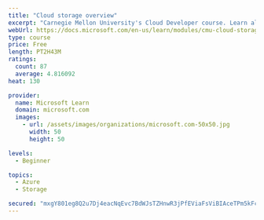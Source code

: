 ```yaml
---
title: "Cloud storage overview"
excerpt: "Carnegie Mellon University's Cloud Developer course. Learn all about data and get an overview of how it's stored, including local and distributed file systems, databases, and object storage."
webUrl: https://docs.microsoft.com/en-us/learn/modules/cmu-cloud-storage/
type: course
price: Free
length: PT2H43M
ratings:
  count: 87
  average: 4.816092
heat: 130

provider:
  name: Microsoft Learn
  domain: microsoft.com
  images:
    - url: /assets/images/organizations/microsoft.com-50x50.jpg
      width: 50
      height: 50

levels:
  - Beginner

topics:
  - Azure
  - Storage

secured: "mxgY801eg8Q2u7Dj4eacNqEvc7BdWJsTZHnwR3jPfEViaFsViBIAceTPm5kFcaGLovFtFzlZ49ZTH65Ta5l6xJtumI9brh2JzE4S8J0DOJKfx2Lk3X6M6DV7ye54a+nufmVWQtEeiY1dqKVlL1M1Oz4zI7pTx0vGLd4zR8yGOA0KddM+CpMYG92jZG/NwL2e7xT/wjJBBS6p49/cr0g6E24zm4NsHgrwhEgo5Ma8QKlYwXAYc1Hhvw6hJbyRnK872Q1HMC7CnEo40VtbVJWO5NX5QvtA/beuyjIc/dbQwGGjHl4fUCH/Jd/sLSIMOxf70/4fAKa3MmL2bvQvj4tDtdLVIzzrgErmdUVFwWLhQFqqYYLJBxelQebzseVLqG/jiRYSTnzW4lUopqwrnll4EjZm6j2b1s9f1lTsyQY9Xkc=;TSSuIjnk3WLx9U+ArkMHSw=="
---
```


